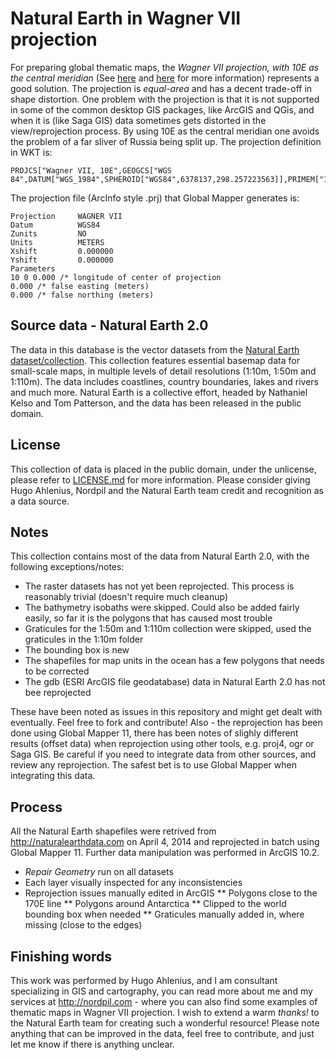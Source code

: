 Natural Earth in Wagner VII projection
======================
For preparing global thematic maps, the *Wagner VII projection, with 10E as the central meridian* (See [here](http://www.georeference.org/doc/wagner_vii.htm) and [here](http://www.mapthematics.com/ProjectionsList.php?Projection=188) for more information) represents a good solution. The projection is *equal-area* and has a decent trade-off in shape distortion. One problem with the projection is that it is not supported in some of the common desktop GIS packages, like ArcGIS and QGis, and when it is (like Saga GIS) data sometimes gets distorted in the view/reprojection process.
By using 10E as the central meridian one avoids the problem of a far sliver of Russia being split up.
The projection definition in WKT is:

    PROJCS["Wagner VII, 10E",GEOGCS["WGS 84",DATUM["WGS_1984",SPHEROID["WGS84",6378137,298.257223563]],PRIMEM["10E",10],UNIT["degree",0.0174532925199433]],PROJECTION["Wagner_VII"],PARAMETER["false_easting",0],PARAMETER["false_northing",0]]

The projection file (ArcInfo style .prj) that Global Mapper generates is:

    Projection     WAGNER VII
    Datum          WGS84
    Zunits         NO
    Units          METERS
    Xshift         0.000000
    Yshift         0.000000
    Parameters
    10 0 0.000 /* longitude of center of projection
    0.000 /* false easting (meters)
    0.000 /* false northing (meters)

Source data - Natural Earth 2.0
-----
The data in this database is the vector datasets from the [Natural Earth dataset/collection](http://naturalearthdata.com). This collection features essential basemap data for small-scale maps, in multiple levels of detail resolutions (1:10m, 1:50m and 1:110m). The data includes coastlines, country boundaries, lakes and rivers and much more. Natural Earth is a collective effort, headed by Nathaniel Kelso and Tom Patterson, and the data has been released in the public domain.

License
----
This collection of data is placed in the public domain, under the unlicense, please refer to [LICENSE.md](LICENSE.md) for more information. Please consider giving Hugo Ahlenius, Nordpil and the Natural Earth team credit and recognition as a data source.

Notes
-----
This collection contains most of the data from Natural Earth 2.0, with the following exceptions/notes:
* The raster datasets has not yet been reprojected. This process is reasonably trivial (doesn't require much cleanup)
* The bathymetry isobaths were skipped. Could also be added fairly easily, so far it is the polygons that has caused most trouble
* Graticules for the 1:50m and 1:110m collection were skipped, used the graticules in the 1:10m folder
* The bounding box is new
* The shapefiles for map units in the ocean has a few polygons that needs to be corrected
* The gdb (ESRI ArcGIS file geodatabase) data in Natural Earth 2.0 has not bee reprojected

These have been noted as issues in this repository and might get dealt with eventually. Feel free to fork and contribute!
Also - the reprojection has been done using Global Mapper 11, there has been notes of slighly different results (offset data) when reprojection using other tools, e.g. proj4, ogr or Saga GIS. Be careful if you need to integrate data from other sources, and review any reprojection. The safest bet is to use Global Mapper when integrating this data.

Process
-----
All the Natural Earth shapefiles were retrived from http://naturalearthdata.com on April 4, 2014 and reprojected in batch using Global Mapper 11. Further data manipulation was performed in ArcGIS 10.2.
* _Repair Geometry_ run on all datasets
* Each layer visually inspected for any inconsistencies
* Reprojection issues manually edited in ArcGIS
** Polygons close to the 170E line
** Polygons around Antarctica
** Clipped to the world bounding box when needed
** Graticules manually added in, where missing (close to the edges)

Finishing words
------
This work was performed by Hugo Ahlenius, and I am consultant specializing in GIS and cartography, you can read more about me and my services at http://nordpil.com - where you can also find some examples of thematic maps in Wagner VII projection.
I wish to extend a warm *thanks!* to the Natural Earth team for creating such a wonderful resource!
Please note anything that can be improved in the data, feel free to contribute, and just let me know if there is anything unclear.

